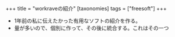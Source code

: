 +++
title = "workraveの紹介"
[taxonomies] 
    tags = ["freesoft"] 
+++
- 1年前の私に伝えたかった有用なソフトの紹介を作る。
- 量が多いので、個別に作って、その後に統合する。これはその一つ
